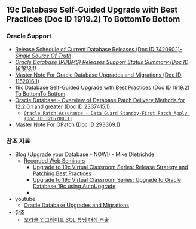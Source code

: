 ## 19c Database Self-Guided Upgrade with Best Practices (Doc ID 1919.2)	To BottomTo Bottom	

### Oracle Support
* [Release Schedule of Current Database Releases (Doc ID 742060.1)-*Single Source Of Truth*](https://support.oracle.com/epmos/faces/DocumentDisplay?_afrLoop=191785139475284&parent=DOCUMENT&sourceId=1088018.1&id=742060.1&_afrWindowMode=0&_adf.ctrl-state=brnvjhqit_148)
* [*Oracle Database (RDBMS) Releases Support Status Summary (Doc ID 161818.1)*](https://support.oracle.com/epmos/faces/DocumentDisplay?_afrLoop=191886320190757&parent=DOCUMENT&sourceId=742060.1&id=161818.1&_afrWindowMode=0&_adf.ctrl-state=brnvjhqit_246)
* [Master Note For Oracle Database Upgrades and Migrations (Doc ID 1152016.1)](https://support.oracle.com/epmos/faces/SearchDocDisplay?_adf.ctrl-state=uw45dkg6d_4&_afrLoop=177317286470627#aref_section32)
* [19c Database Self-Guided Upgrade with Best Practices (Doc ID 1919.2)	To BottomTo Bottom	](https://support.oracle.com/epmos/faces/DocumentDisplay?_afrLoop=381368851071665&parent=WIDGET_INFORMATION_CENTER&sourceId=1369591.1&id=1919.2&_afrWindowMode=0&_adf.ctrl-state=90kjb4hnm_185)
* [Oracle Database - Overview of Database Patch Delivery Methods for 12.2.0.1 and greater (Doc ID 2337415.1)](https://support.oracle.com/epmos/faces/DocumentDisplay?_afrLoop=193605881154502&id=2337415.1&_adf.ctrl-state=brnvjhqit_295)
    * [``Oracle Patch Assurance - Data Guard Standby-First Patch Apply (Doc ID 1265700.1)``](https://support.oracle.com/epmos/faces/DocumentDisplay?_afrLoop=194650764118919&id=1265700.1&_adf.ctrl-state=brnvjhqit_352)
* [Master Note For OPatch (Doc ID 293369.1)](https://support.oracle.com/epmos/faces/SearchDocDisplay?_adf.ctrl-state=brnvjhqit_352&_afrLoop=194969508580897#aref_section35) 
### 참조 자료
* Blog (Upgrade your Database - NOW!) - Mike Dietrichde
  * [Recorded Web Seminars](https://mikedietrichde.com/videos/)
    * [Upgrade to 19c Virtual Classroom Series: Release Strategy and Patching Best Practices](https://videohub.oracle.com/media/Upgrade+to+19c+Virtual+Classroom+SeriesA+Release+Strategy+and+Patching+Best+Practices/1_5acfk3kk)
    * [Upgrade to 19c Virtual Classroom Series: Upgrade to Oracle Database 19c using AutoUpgrade](https://videohub.oracle.com/media/Upgrade+to+19c+Virtual+Classroom+SeriesA+Upgrade+to+Oracle+Database+19c+using+AutoUpgrade/1_kwrolije)
    * 
* youtube
  * [Oracle Database Upgrades and Migrations](https://www.youtube.com/channel/UCTKvCZwAbOeTSRFQDAh7yXw)
* 참조
  * [오라클 업그레이드 SQL 튜닝 대상 추출](https://argolee.tistory.com/103)
